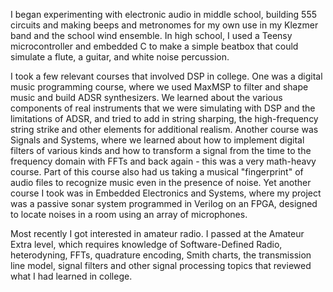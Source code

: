 I began experimenting with electronic audio in middle school, building 555
circuits and making beeps and metronomes for my own use in my Klezmer band and
the school wind ensemble. In high school, I used a Teensy microcontroller and
embedded C to make a simple beatbox that could simulate a flute, a guitar, and
white noise percussion.

I took a few relevant courses that involved DSP in college. One was a digital
music programming course, where we used MaxMSP to filter and shape music and
build ADSR synthesizers. We learned about the various components of real
instruments that we were simulating with DSP and the limitations of ADSR, and
tried to add in string sharping, the high-frequency string strike and other
elements for additional realism. Another course was Signals and Systems, where
we learned about how to implement digital filters of various kinds and how to
transform a signal from the time to the frequency domain with FFTs and back
again - this was a very math-heavy course. Part of this course also had us
taking a musical "fingerprint" of audio files to recognize music even in the
presence of noise. Yet another course I took was in Embedded Electronics and
Systems, where my project was a passive sonar system programmed in Verilog on
an FPGA, designed to locate noises in a room using an array of microphones.

Most recently I got interested in amateur radio. I passed at the Amateur Extra
level, which requires knowledge of Software-Defined Radio, heterodyning, FFTs,
quadrature encoding, Smith charts, the transmission line model, signal filters
and other signal processing topics that reviewed what I had learned in college.
